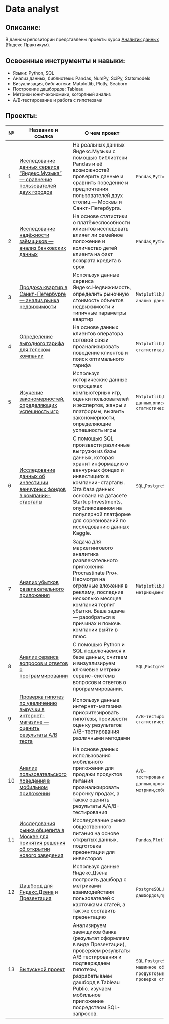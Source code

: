 # Data analyst

## Описание:
В данном репозитории представлены проекты курса [Аналитик данных](https://practicum.yandex.ru/data-analyst/) (Яндекс.Практикум).

## Освоенные инструменты и навыки:
- Языки: Python, SQL
- Анализ данных, библиотеки: Pandas, NumPy, SciPy, Statsmodels
- Визуализация, библиотеки: Matplotlib, Plotly, Seaborn
- Построение дашбордов: Tableau
- Метрики юнит-экономики, когортный анализ
- А/В-тестирование и работа с гипотезами

## Проекты:
| №| Название и ссылка |О чем проект| Навыки и инструменты|
|---|---|---|---|
|1|[Исследование данных сервиса “Яндекс.Музыка” — сравнение пользователей двух городов](big_cities_music/)|На реальных данных Яндекс.Музыки c помощью библиотеки Pandas и её возможностей проверить данные и сравнить поведение и предпочтения пользователей двух столиц — Москвы и Санкт-Петербурга.|`Pandas`,`Python`|
|2|[Исследование надёжности заёмщиков — анализ банковских данных](analysis_bank/)|На основе статистики о платёжеспособности клиентов исследовать влияет ли семейное положение и количество детей клиента на факт возврата кредита в срок|`Pandas`,`Python`,`предобработка данных`|
|3|[Продажа квартир в Санкт-Петербурге — анализ рынка недвижимости](spb_apartments/)|Используя данные сервиса Яндекс.Недвижимость, определить рыночную стоимость объектов недвижимости и типичные параметры квартир|`Matplotlib`,`Pandas`,`Python`,`визуализация данных`,`исследовательский анализ данных`,`предобработка данных`|
|4|[Определение выгодного тарифа для телеком компании](phone_plan/)|На основе данных клиентов оператора сотовой связи проанализировать поведение клиентов и поиск оптимального тарифа|`Matplotlib`,`NumPy`,`Pandas`,`Python`,`SciPy`,`описательная статистика`,`проверка статистических гипотез`|
|5|[Изучение закономерностей, определяющих успешность игр](games/)|Используя исторические данные о продажах компьютерных игр, оценки пользователей и экспертов, жанры и платформы, выявить закономерности, определяющие успешность игры|`Matplotlib`,`NumPy`,`Pandas`,`Python`,`исследовательский анализ данных`,`описательная статистика`,`предобработка данных`,`проверка статистических гипотез`|
|6|[Исследование данных об инвестиции венчурных фондов в компании-стартапы](sql/)|C помощью SQL произвести различные выгрузки из базы данных, которая хранит информацию о венчурных фондах и инвестициях в компании-стартапы. Эта база данных основана на датасете Startup Investments, опубликованном на популярной платформе для соревнований по исследованию данных Kaggle.|`SQL`,`PostgreSQL`|
|7|[Анализ убытков развлекательного приложения](ProcrastinatePRO+/)|Задача для маркетингового аналитика развлекательного приложения Procrastinate Pro+. Несмотря на огромные вложения в рекламу, последние несколько месяцев компания терпит убытки. Ваша задача — разобраться в причинах и помочь компании выйти в плюс.|`Matplotlib`,`Pandas`,`Python`,`Seaborn`,`когортный анализ`,`продуктовые метрики`,`юнит-экономика`|
|8|[Анализ сервиса вопросов и ответов о программировании](sql_advanced/)|С помощью Python и SQL подключаемся к базе данных, считаем и визуализируем ключевые метрики сервис-системы вопросов и ответов о программировании.|`SQL`,`PostgreSQL`|
|9|[Проверка гипотез по увеличению выручки в интернет-магазине — оценить результаты A/B теста](ICE(RISE)+ab_test/)|Используя данные интернет-магазина приоритезировать гипотезы, произвести оценку результатов A/B-тестирования различными методами|`A/B-тестирование`,`Matplotlib`,`Pandas`,`Python`,`SciPy`,`проверка статистических гипотез`|
|10|[Анализ пользовательского поведения в мобильном приложении](AAB_test/)|На основе данных использования мобильного приложения для продажи продуктов питания проанализировать воронку продаж, а также оценить результаты A/A/B-тестирования|`A/B-тестирование`,`Matplotlib`,`Pandas`,`Plotly`,`Python`,`Seaborn`,`визуализация данных`,`проверка статистических гипотез`,`продуктовые метрики`,`событийная аналитика`|
|11|[Исследования рынка общепита в Москве для принятия решения об открытии нового заведения](moscow_catering_market/)|Исследование рынка общественного питания на основе открытых данных, подготовка презентации для инвесторов|`Pandas`,`Plotly`,`Python`,`Seaborn`,`визуализация данных`|
|12|[Дашборд для Яндекс.Дзена](https://public.tableau.com/views/dash_visits_16757012352930/Dashboard1?:language=en-US&:display_count=n&:origin=viz_share_link) и [Презентация](https://drive.google.com/file/d/14qGXANUQN4ja_Qxt4_FdBmMjM-eMfRfx/view?usp=share_link)|Используя данные Яндекс.Дзена построить дашборд с метриками взаимодействия пользователей с карточками статей, а так же составить презентацию|`PostgreSQL`,`Python`,`SQLAlchemy`,`Tableau`,`dash`,`построение дашбордов`,`продуктовые метрики`|
|13|[Выпускной проект](graduation_project/)|Анализируем заемщиков банка (результат оформляем в виде Презентации), проверяем результаты А/B тестирования и подтверждаем гипотезы, разрабатываем дашборд в Tableau Public. изучаем мобильное приложение посредством SQL-запросов.|`SQL` `PostgreSQL` `Python` `Pandas` `Scikit-learn` `Matplotlib` `Seaborn` `машинное обучение` `классификация` `кластеризация` `Tableau` `продуктовые метрики` `построение дашбордов` `A/B-тестирование` `проверка статистических гипотез`|